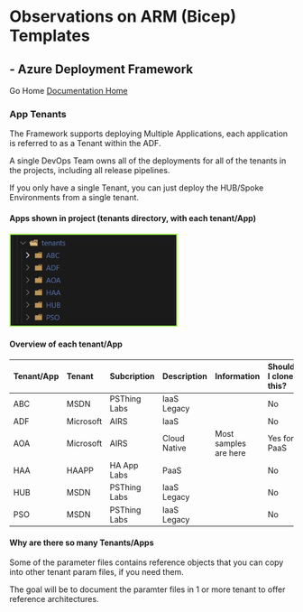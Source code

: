 #  Observations on ARM (Bicep) Templates # 

## - Azure Deployment Framework ## 
Go Home [Documentation Home](./index.md)

### App Tenants

The Framework supports deploying Multiple Applications, each application is referred to as a Tenant within the ADF.

A single DevOps Team owns all of the deployments for all of the tenants in the projects, including all release pipelines.

If you only have a single Tenant, you can just deploy the HUB/Spoke Environments from a single tenant.


####  Apps shown in project (tenants directory, with each tenant/App)
![App Tenant Metadata](./App_Tenants_List.jpg)

####  Overview of each tenant/App

|Tenant/App|Tenant|Subcription|Description|Information|Should I clone this?|
|:-|:-|:-|:-|:-|:-|
|ABC|MSDN|PSThing Labs|IaaS Legacy||No|
|ADF|Microsoft|AIRS|IaaS||No|
|AOA|Microsoft|AIRS|Cloud Native|Most samples are here|Yes for PaaS|
|HAA|HAAPP|HA App Labs|PaaS||No|
|HUB|MSDN|PSThing Labs|IaaS Legacy||No|
|PSO|MSDN|PSThing Labs|IaaS Legacy||No|

####  Why are there so many Tenants/Apps

Some of the parameter files contains reference objects that you can copy into other tenant param files, if you need them.

The goal will be to document the paramter files in 1 or more tenant to offer reference architectures.



